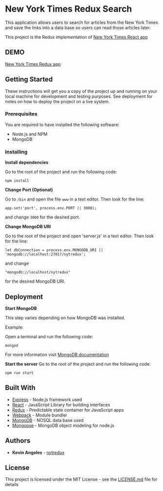 # New York Times Redux Search

This application allows users to search for articles from the New York Times and save the links into a data base so users can read those articles later.

This project is the Redux implementation of [New York Times React app](https://github.com/KevinAngeles/nytreact)

## DEMO

[New York Times Redux app](https://utnytredux.herokuapp.com/)

## Getting Started

These instructions will get you a copy of the project up and running on your local machine for development and testing purposes. See deployment for notes on how to deploy the project on a live system.

### Prerequisites

You are required to have installed the following software:

* Node.js and NPM
* MongoDB

### Installing

**Install dependencies**

Go to the root of the project and run the following code:
```
npm install
```

**Change Port (Optional)**

Go to `/bin` and open the file `www` in a text editor.
Then look for the line:

```
app.set('port', process.env.PORT || 3000);
```

and change `3000` for the desired port.

**Change MongoDB URI**

Go to the root of the project and open 'server.js' in a text editor.
Then look for the line:
```
let dbConnection = process.env.MONGODB_URI || 'mongodb://localhost:27017/nytredux';
```

and change
```
"mongodb://localhost/nytredux"
```
for the desired MongoDB URI.

## Deployment

**Start MongoDB**

This step varies depending on how MongoDB was installed.

Example:

Open a terminal and run the following code:

```
mongod
```

For more information visit [MongoDB documentation](https://docs.mongodb.com/)

**Start the server**
Go to the root of the project and run the following code:

```
npm run start
```

## Built With

* [Express](http://expressjs.com/) - Node.js framework used
* [React](https://reactjs.org/) - JavaScript Library for building interfaces
* [Redux](https://redux.js.org/) - Predictable state container for JavaScript apps
* [Webpack](https://webpack.github.io/) - Module bundler
* [MongoDB](https://www.mongodb.com/) - NOSQL data base used
* [Mongoose](http://mongoosejs.com/) - MongoDB object modeling for node.js

## Authors

* **Kevin Angeles** - [nytredux](https://github.com/KevinAngeles/nytredux)

## License

This project is licensed under the MIT License - see the [LICENSE.md](LICENSE.md) file for details
